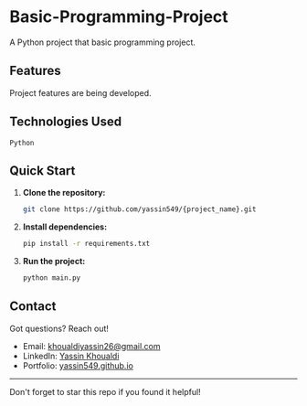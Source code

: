 # Basic-Programming-Project

A Python project that basic programming project. 

## Features

Project features are being developed.

## Technologies Used

`Python`

## Quick Start

1. **Clone the repository:**
   ```bash
   git clone https://github.com/yassin549/{project_name}.git
   ```

2. **Install dependencies:**
   ```bash
   pip install -r requirements.txt
   ```

3. **Run the project:**
   ```bash
   python main.py
   ```

## Contact

Got questions? Reach out!

- Email: khoualdiyassin26@gmail.com
- LinkedIn: [Yassin Khoualdi](https://www.linkedin.com/in/yassin-khoualdi-b27764195/)
- Portfolio: [yassin549.github.io](https://yassin549.github.io)

---

Don't forget to star this repo if you found it helpful!

